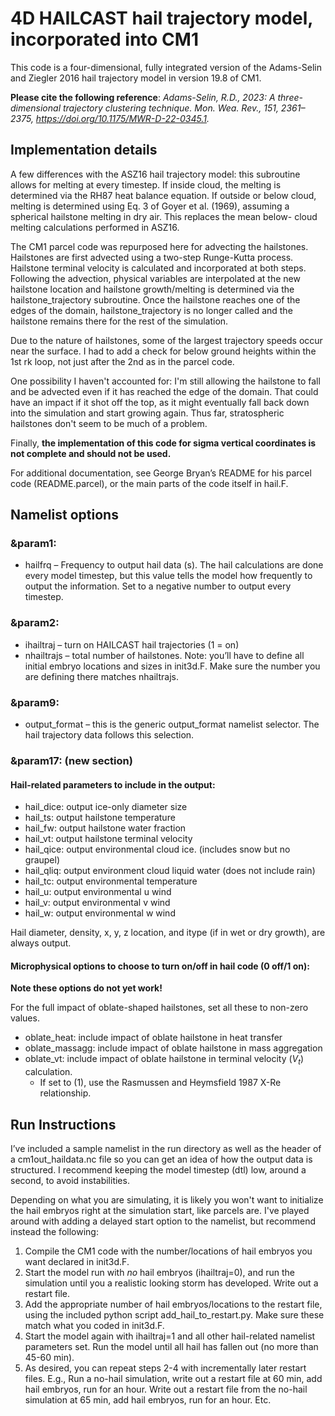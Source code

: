 # 4D HAILCAST hail trajectory model, incorporated into CM1

This code is a four-dimensional, fully integrated version of the Adams-Selin and Ziegler 2016 hail trajectory model in version 19.8 of CM1.

**Please cite the following reference**: *Adams-Selin, R.D., 2023: A three-dimensional trajectory clustering technique. Mon. Wea. Rev., 151, 2361–2375, https://doi.org/10.1175/MWR-D-22-0345.1.*
 
## Implementation details

A few differences with the ASZ16 hail trajectory model: this subroutine allows for melting at every timestep.  If inside cloud, the melting is
determined via the RH87 heat balance equation. If outside or below cloud, melting is determined using Eq. 3 of Goyer et al. (1969), assuming a  spherical hailstone melting in dry air. This replaces the mean below- cloud melting calculations performed in ASZ16.

The CM1 parcel code was repurposed here for advecting the hailstones. Hailstones are first advected using a two-step Runge-Kutta process. Hailstone terminal velocity is calculated and incorporated at both steps.  Following the advection, physical variables are interpolated at the new hailstone location and hailstone growth/melting is determined via the hailstone_trajectory subroutine.  Once the hailstone reaches one of the edges of the domain, hailstone_trajectory is no longer called and the hailstone remains there for the rest of the simulation.

Due to the nature of hailstones, some of the largest trajectory speeds occur near the surface.  I had to add a check for below ground heights within the 1st rk loop, not just after the 2nd as in the parcel code.

One possibility I haven't accounted for: I'm still allowing the hailstone to fall and be advected even if it has reached the edge of the domain. That could have an impact if it shot off the top, as it might eventually fall back down into the simulation and start growing again.  Thus far, stratospheric hailstones don't seem to be much of a problem.

Finally, **the implementation of this code for sigma vertical coordinates is not complete and should not be used.**

For additional documentation, see George Bryan’s README for his parcel code (README.parcel), or the main parts of the code itself in hail.F.


## Namelist options

### &param1:  
* hailfrq – Frequency to output hail data (s). The hail calculations are done every model timestep, but this value tells the model how frequently to output the information.  Set to a negative number to output every timestep.
 
### &param2:

* ihailtraj – turn on HAILCAST hail trajectories (1 = on)
* nhailtrajs – total number of hailstones.
   Note:  you’ll have to define all initial embryo locations and sizes in init3d.F.  Make sure the number you are defining there matches nhailtrajs.
 
### &param9:
* output_format – this is the generic output_format namelist selector. The hail trajectory data follows this selection.
 
### &param17:  (new section)

#### Hail-related parameters to include in the output:
* hail_dice: output ice-only diameter size
* hail_ts: output hailstone temperature
* hail_fw: output hailstone water fraction
* hail_vt: output hailstone terminal velocity
* hail_qice: output environmental cloud ice. (includes snow but no graupel)
* hail_qliq: output environment cloud liquid water (does not include rain)
* hail_tc: output environmental temperature
* hail_u: output environmental u wind
* hail_v: output environmental v wind
* hail_w: output environmental w wind 

Hail diameter, density, x, y, z location, and itype (if in wet or dry growth),  are always output.

#### Microphysical options to choose to turn on/off in hail code (0 off/1 on):
**Note these options do not yet work!**

For the full impact of oblate-shaped hailstones, set all these to non-zero values.
* oblate_heat: include impact of oblate hailstone in heat transfer
* oblate_massagg: include impact of oblate hailstone in mass aggregation
* oblate_vt: include impact of oblate hailstone in terminal velocity ($V_t$) calculation. 
    - If set to (1), use the Rasmussen and Heymsfield 1987 X-Re relationship.


## Run Instructions

I’ve included a sample namelist in the run directory as well as the header of a cm1out_haildata.nc file so you can get an idea of how the output data is structured.  I recommend keeping the model timestep (dtl) low, around a second, to avoid instabilities.

Depending on what you are simulating, it is likely you won't want to initialize the hail embryos right at the simulation start, like parcels are. I've played around with adding a delayed start option to the namelist, but recommend instead the following:
1. Compile the CM1 code with the number/locations of hail embryos you want declared in init3d.F.
2. Start the model run with _no_ hail embryos (ihailtraj=0), and run the simulation until you a realistic looking storm has developed. Write out a restart file.
3. Add the appropriate number of hail embryos/locations to the restart file, using the included python script add_hail_to_restart.py. Make sure these match what you coded in init3d.F.
4. Start the model again with ihailtraj=1 and all other hail-related namelist parameters set. Run the model until all hail has fallen out (no more than 45-60 min).
5. As desired, you can repeat steps 2-4 with incrementally later restart files. E.g., Run a no-hail simulation, write out a restart file at 60 min, add hail embryos, run for an hour. Write out a restart file from the no-hail simulation at 65 min, add hail embryos, run for an hour. Etc.

